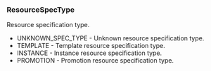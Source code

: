 ### ResourceSpecType
Resource specification type.

- UNKNOWN_SPEC_TYPE - Unknown resource specification type.
- TEMPLATE - Template resource specification type.
- INSTANCE - Instance resource specification type.
- PROMOTION - Promotion resource specification type.
